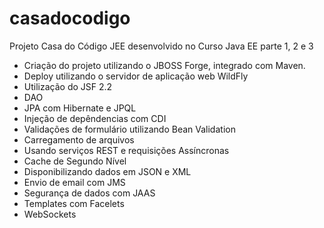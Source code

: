 # casadocodigo
Projeto Casa do Código JEE desenvolvido no Curso Java EE parte 1, 2 e 3

- Criação do projeto utilizando o JBOSS Forge, integrado com Maven. 
- Deploy utilizando o servidor de aplicação web WildFly
- Utilização do JSF 2.2
- DAO
- JPA com Hibernate e JPQL
- Injeção de depêndencias com CDI
- Validações de formulário utilizando Bean Validation
- Carregamento de arquivos
- Usando serviços REST e requisições Assíncronas
- Cache de Segundo Nível
- Disponibilizando dados em JSON e XML
- Envio de email com JMS
- Segurança de dados com JAAS
- Templates com Facelets
- WebSockets
